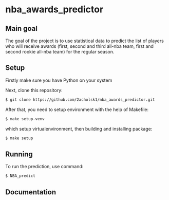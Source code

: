 # nba_awards_predictor

## Main goal
The goal of the project is to use statistical data to predict the list of players who will receive awards (first, second and third all-nba team, first and second rookie all-nba team) for the regular season. 

## Setup

Firstly make sure you have Python on your system

Next, clone this repository:
```bash
$ git clone https://github.com/2acholsk1/nba_awards_predictor.git
```

After that, you need to setup environment with the help of Makefile:
```bash
$ make setup-venv
```
which setup virtualenvironment, then building and installing package:
```bash
$ make setup
```

## Running

To run the prediction, use command:
```bash
$ NBA_predict
```

## Documentation
